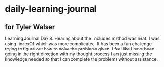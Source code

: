 # daily-learning-journal

## for Tyler Walser

Learning Journal Day 8.
Hearing about the .includes method was neat. I was using .indexOf which was more complicated. It has been a fun challenge trying to figure out how to solve the problems given.  I feel like I have been going in the right direction with my thought process I am just missing the knowledge needed so that I can complete the problems without assistance.
